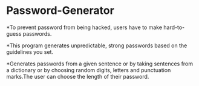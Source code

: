 # Password-Generator
*To prevent password from being hacked, users have to make hard-to-guess passwords.

*This program generates unpredictable, strong passwords based on the guidelines you set.

*Generates passwords from a given sentence or by taking sentences from a dictionary or by choosing random digits, letters and punctuation marks.The user can choose the length of their password.
